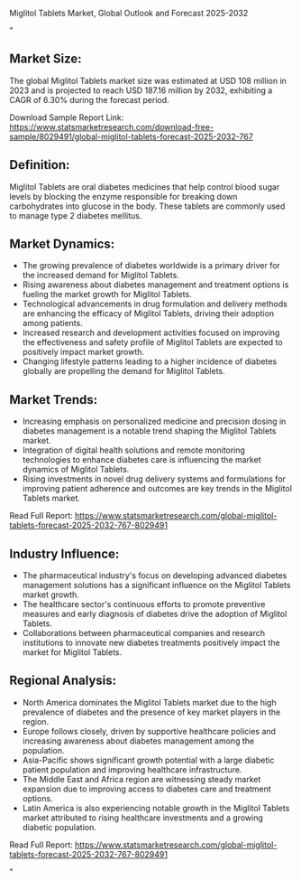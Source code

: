 Miglitol Tablets Market, Global Outlook and Forecast 2025-2032

"<h2>Market Size:</h2>
<p>The global Miglitol Tablets market size was estimated at USD 108 million in 2023 and is projected to reach USD 187.16 million by 2032, exhibiting a CAGR of 6.30% during the forecast period.</p>
<p>Download Sample Report Link: <a href='https://www.statsmarketresearch.com/download-free-sample/8029491/global-miglitol-tablets-forecast-2025-2032-767'>https://www.statsmarketresearch.com/download-free-sample/8029491/global-miglitol-tablets-forecast-2025-2032-767</a></p>

<h2>Definition:</h2>
<p>Miglitol Tablets are oral diabetes medicines that help control blood sugar levels by blocking the enzyme responsible for breaking down carbohydrates into glucose in the body. These tablets are commonly used to manage type 2 diabetes mellitus.</p>

<h2>Market Dynamics:</h2>
<ul>
    <li>The growing prevalence of diabetes worldwide is a primary driver for the increased demand for Miglitol Tablets.</li>
    <li>Rising awareness about diabetes management and treatment options is fueling the market growth for Miglitol Tablets.</li>
    <li>Technological advancements in drug formulation and delivery methods are enhancing the efficacy of Miglitol Tablets, driving their adoption among patients.</li>
    <li>Increased research and development activities focused on improving the effectiveness and safety profile of Miglitol Tablets are expected to positively impact market growth.</li>
    <li>Changing lifestyle patterns leading to a higher incidence of diabetes globally are propelling the demand for Miglitol Tablets.</li>
</ul>

<h2>Market Trends:</h2>
<ul>
    <li>Increasing emphasis on personalized medicine and precision dosing in diabetes management is a notable trend shaping the Miglitol Tablets market.</li>
    <li>Integration of digital health solutions and remote monitoring technologies to enhance diabetes care is influencing the market dynamics of Miglitol Tablets.</li>
    <li>Rising investments in novel drug delivery systems and formulations for improving patient adherence and outcomes are key trends in the Miglitol Tablets market.</li>
</ul>
<p>Read Full Report: <a href='https://www.statsmarketresearch.com/global-miglitol-tablets-forecast-2025-2032-767-8029491'>https://www.statsmarketresearch.com/global-miglitol-tablets-forecast-2025-2032-767-8029491</a></p>

<h2>Industry Influence:</h2>
<ul>
    <li>The pharmaceutical industry's focus on developing advanced diabetes management solutions has a significant influence on the Miglitol Tablets market growth.</li>
    <li>The healthcare sector's continuous efforts to promote preventive measures and early diagnosis of diabetes drive the adoption of Miglitol Tablets.</li>
    <li>Collaborations between pharmaceutical companies and research institutions to innovate new diabetes treatments positively impact the market for Miglitol Tablets.</li>
</ul>

<h2>Regional Analysis:</h2>
<ul>
    <li>North America dominates the Miglitol Tablets market due to the high prevalence of diabetes and the presence of key market players in the region.</li>
    <li>Europe follows closely, driven by supportive healthcare policies and increasing awareness about diabetes management among the population.</li>
    <li>Asia-Pacific shows significant growth potential with a large diabetic patient population and improving healthcare infrastructure.</li>
    <li>The Middle East and Africa region are witnessing steady market expansion due to improving access to diabetes care and treatment options.</li>
    <li>Latin America is also experiencing notable growth in the Miglitol Tablets market attributed to rising healthcare investments and a growing diabetic population.</li>
</ul>
<p>Read Full Report: <a href='https://www.statsmarketresearch.com/global-miglitol-tablets-forecast-2025-2032-767-8029491'>https://www.statsmarketresearch.com/global-miglitol-tablets-forecast-2025-2032-767-8029491</a></p>"
